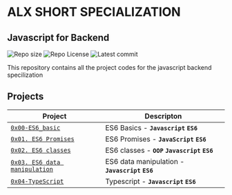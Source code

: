 # ALX SHORT SPECIALIZATION

## Javascript for Backend
![Repo size](https://img.shields.io/github/repo-size/sangaryousmane/alx-backend-javascript)
![Repo License](https://img.shields.io/github/license/sangaryousmane/alx-backend-javascript.svg)
![Latest commit](https://img.shields.io/github/last-commit/sangaryousmane/alx-backend-javascript/master?style=round-square)

This repository contains all the project codes for the javascript backend specilization

## Projects

| Project | Descripton |
| ------- | ---------- |
| [`0x00-ES6_basic`](./0x00-ES6_basic/) | ES6 Basics - **`Javascript`** **`ES6`** |
| [`0x01. ES6 Promises`](./0x01-ES6_promise/) | ES6 Promises - **`JavaScript`** **`ES6`** |
| [`0x02. ES6 classes`](./0x02-ES6_classes/) | ES6 classes - **`OOP`** **`Javascript`** **`ES6`** |
| [`0x03. ES6 data manipulation`](./0x03-ES6_data_manipulation/) | ES6 data manipulation - **`Javascript`** **`ES6`** |
| [`0x04-TypeScript`](./0x04-TypeScript) | Typescript - **`Javascript`** **`ES6`** |
